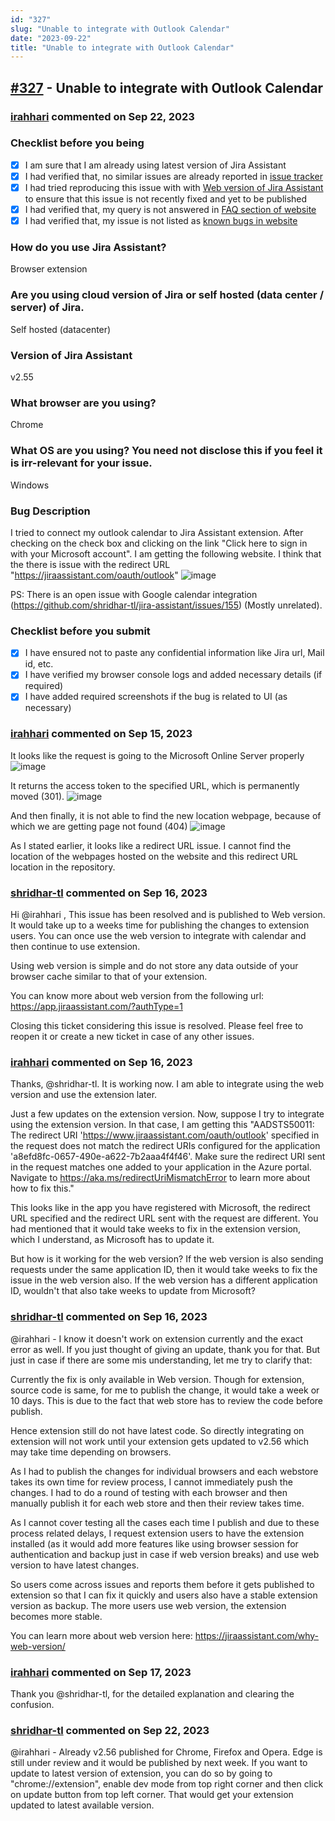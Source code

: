 ```yaml
---
id: "327"
slug: "Unable to integrate with Outlook Calendar"
date: "2023-09-22"
title: "Unable to integrate with Outlook Calendar"
---
```



## [#327](https://github.com/shridhar-tl/jira-assistant/issues/327) - Unable to integrate with Outlook Calendar

### [irahhari](https://github.com/irahhari) commented on Sep 22, 2023

### Checklist before you being

- [X] I am sure that I am already using latest version of Jira Assistant
- [X] I had verified that, no similar issues are already reported in [issue tracker](https://github.com/shridhar-tl/jira-assistant/issues)
- [X] I had tried reproducing this issue with with [Web version of Jira Assistant](https://app.jiraassistant.com) to ensure that this issue is not recently fixed and yet to be published
- [X] I had verified that, my query is not answered in [FAQ section of website](https://www.jiraassistant.com/faq)
- [X] I had verified that, my issue is not listed as [known bugs in website](https://www.jiraassistant.com/version-history)

### How do you use Jira Assistant?

Browser extension

### Are you using cloud version of Jira or self hosted (data center / server) of Jira.

Self hosted (datacenter)

### Version of Jira Assistant

v2.55

### What browser are you using?

Chrome

### What OS are you using? You need not disclose this if you feel it is irr-relevant for your issue.

Windows

### Bug Description

I tried to connect my outlook calendar to Jira Assistant extension. After checking on the check box and clicking on the link "Click here to sign in with your Microsoft account". I am getting the following website. I think that the there is issue with the redirect URL "https://jiraassistant.com/oauth/outlook"
![image](https://github.com/shridhar-tl/jira-assistant/assets/76170080/134ed901-3705-4571-94b4-0bd9400eeeaf)

PS: There is an open issue with Google calendar integration (https://github.com/shridhar-tl/jira-assistant/issues/155) (Mostly unrelated).

### Checklist before you submit

- [X] I have ensured not to paste any confidential information like Jira url, Mail id, etc.
- [X] I have verified my browser console logs and added necessary details (if required)
- [X] I have added required screenshots if the bug is related to UI (as necessary)

### [irahhari](https://github.com/irahhari) commented on Sep 15, 2023

It looks like the request is going to the Microsoft Online Server properly
![image](https://github.com/shridhar-tl/jira-assistant/assets/76170080/ac92ec9b-86c3-4dfc-9134-50b410eccd0c)

It returns the access token to the specified URL, which is permanently moved (301).
![image](https://github.com/shridhar-tl/jira-assistant/assets/76170080/a1c4afa1-c4b4-4c2a-b1ab-f3969c93a90b)

And then finally, it is not able to find the new location webpage, because of which we are getting page not found (404)
![image](https://github.com/shridhar-tl/jira-assistant/assets/76170080/de4a9172-eb54-4e59-bf04-18dceeb12a60)

As I stated earlier, it looks like a redirect URL issue. I cannot find the location of the webpages hosted on the website and this redirect URL location in the repository.


### [shridhar-tl](https://github.com/shridhar-tl) commented on Sep 16, 2023

Hi @irahhari , This issue has been resolved and is published to Web version. It would take up to a weeks time for publishing the changes to extension users. You can once use the web version to integrate with calendar and then continue to use extension.

Using web version is simple and do not store any data outside of your browser cache similar to that of your extension.

You can know more about web version from the following url: https://app.jiraassistant.com/?authType=1

Closing this ticket considering this issue is resolved. Please feel free to reopen it or create a new ticket in case of any other issues.

### [irahhari](https://github.com/irahhari) commented on Sep 16, 2023

Thanks, @shridhar-tl. It is working now. I am able to integrate using the web version and use the extension later.

Just a few updates on the extension version. Now, suppose I try to integrate using the extension version. In that case, I am getting this "AADSTS50011: The redirect URI 'https://www.jiraassistant.com/oauth/outlook' specified in the request does not match the redirect URIs configured for the application 'a8efd8fc-0657-490e-a622-7b2aaa4f4f46'. Make sure the redirect URI sent in the request matches one added to your application in the Azure portal. Navigate to https://aka.ms/redirectUriMismatchError to learn more about how to fix this."

This looks like in the app you have registered with Microsoft, the redirect URL specified and the redirect URL sent with the request are different. You had mentioned that it would take weeks to fix in the extension version, which I understand, as Microsoft has to update it.

But how is it working for the web version? If the web version is also sending requests under the same application ID, then it would take weeks to fix the issue in the web version also. If the web version has a different application ID, wouldn't that also take weeks to update from Microsoft?

### [shridhar-tl](https://github.com/shridhar-tl) commented on Sep 16, 2023

@irahhari - I know it doesn't work on extension currently and the exact error as well. If you just thought of giving an update, thank you for that. But just in case if there are some mis understanding, let me try to clarify that:

Currently the fix is only available in Web version. Though for extension, source code is same, for me to publish the change, it would take a week or 10 days. This is due to the fact that web store has to review the code before publish.

Hence extension still do not have latest code. So directly integrating on extension will not work until your extension gets updated to v2.56 which may take time depending on browsers.

As I had to publish the changes for individual browsers and each webstore takes its own time for review process, I cannot immediately push the changes. I had to do a round of testing with each browser and then manually publish it for each web store and then their review takes time.

As I cannot cover testing all the cases each time I publish and due to these process related delays, I request extension users to have the extension installed (as it would add more features like using browser session for authentication and backup just in case if web version breaks) and use web version to have latest changes.

So users come across issues and reports them before it gets published to extension so that I can fix it quickly and users also have a stable extension version as backup. The more users use web version, the extension becomes more stable.

You can learn more about web version here: https://jiraassistant.com/why-web-version/

### [irahhari](https://github.com/irahhari) commented on Sep 17, 2023

Thank you @shridhar-tl, for the detailed explanation and clearing the confusion. 

### [shridhar-tl](https://github.com/shridhar-tl) commented on Sep 22, 2023

@irahhari - Already v2.56 published for Chrome, Firefox and Opera. Edge is still under review and it would be published by next week. If you want to update to latest version of extension, you can do so by going to "chrome://extension", enable dev mode from top right corner and then click on update button from top left corner. That would get your extension updated to latest available version.
